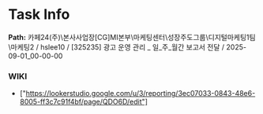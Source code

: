 # Task Info

**Path:** 카페24(주)\본사사업장\[CG]MI본부\마케팅센터\성장주도그룹\디지털마케팅1팀\마케팅2 / hslee10 / [325235] 광고 운영 관리 _ 일_주_월간 보고서 전달 / 2025-09-01_00-00-00

### WIKI
- ["https://lookerstudio.google.com/u/3/reporting/3ec07033-0843-48e6-8005-ff3c7c91f4bf/page/QDO6D/edit"]

